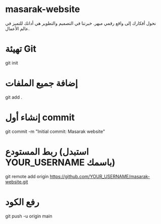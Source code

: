 # masarak-website
نحول أفكارك إلى واقع رقمي مبهر. خبرتنا في التصميم والتطوير هي أداتك للتميز في عالم الأعمال.
# تهيئة Git
git init

# إضافة جميع الملفات
git add .

# إنشاء أول commit
git commit -m "Initial commit: Masarak website"

# ربط المستودع (استبدل YOUR_USERNAME باسمك)
git remote add origin https://github.com/YOUR_USERNAME/masarak-website.git

# رفع الكود
git push -u origin main
